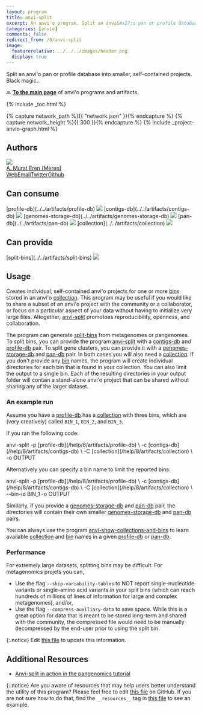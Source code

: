 ```yaml
---
layout: program
title: anvi-split
excerpt: An anvi'o program. Split an anvi&#x27;o pan or profile database into smaller, self-contained projects.
categories: [anvio]
comments: false
redirect_from: /8/anvi-split
image:
  featurerelative: ../../../images/header.png
  display: true
---
```


Split an anvi&#x27;o pan or profile database into smaller, self-contained projects. Black magic..

🔙 **[To the main page](../../)** of anvi'o programs and artifacts.


{% include _toc.html %}
<div id="svg" class="subnetwork"></div>
{% capture network_path %}{{ "network.json" }}{% endcapture %}
{% capture network_height %}{{ 300 }}{% endcapture %}
{% include _project-anvio-graph.html %}


## Authors

<div class="anvio-person"><div class="anvio-person-info"><div class="anvio-person-photo"><img class="anvio-person-photo-img" src="../../images/authors/meren.jpg" /></div><div class="anvio-person-info-box"><a href="/people/meren" target="_blank"><span class="anvio-person-name">A. Murat Eren (Meren)</span></a><div class="anvio-person-social-box"><a href="http://merenlab.org" class="person-social" target="_blank"><i class="fa fa-fw fa-home"></i>Web</a><a href="mailto:a.murat.eren@gmail.com" class="person-social" target="_blank"><i class="fa fa-fw fa-envelope-square"></i>Email</a><a href="http://twitter.com/merenbey" class="person-social" target="_blank"><i class="fa fa-fw fa-twitter-square"></i>Twitter</a><a href="http://github.com/meren" class="person-social" target="_blank"><i class="fa fa-fw fa-github"></i>Github</a></div></div></div></div>



## Can consume


<p style="text-align: left" markdown="1"><span class="artifact-r">[profile-db](../../artifacts/profile-db) <img src="../../images/icons/DB.png" class="artifact-icon-mini" /></span> <span class="artifact-r">[contigs-db](../../artifacts/contigs-db) <img src="../../images/icons/DB.png" class="artifact-icon-mini" /></span> <span class="artifact-r">[genomes-storage-db](../../artifacts/genomes-storage-db) <img src="../../images/icons/DB.png" class="artifact-icon-mini" /></span> <span class="artifact-r">[pan-db](../../artifacts/pan-db) <img src="../../images/icons/DB.png" class="artifact-icon-mini" /></span> <span class="artifact-r">[collection](../../artifacts/collection) <img src="../../images/icons/COLLECTION.png" class="artifact-icon-mini" /></span></p>


## Can provide


<p style="text-align: left" markdown="1"><span class="artifact-p">[split-bins](../../artifacts/split-bins) <img src="../../images/icons/CONCEPT.png" class="artifact-icon-mini" /></span></p>


## Usage


Creates individual, self-contained anvi'o projects for one or more <span class="artifact-n">[bin](/help/8/artifacts/bin)</span>s stored in an anvi'o <span class="artifact-n">[collection](/help/8/artifacts/collection)</span>. This program may be useful if you would like to share a subset of an anvi'o project with the community or a collaborator, or focus on a particular aspect of your data without having to initialize very large files. Altogether, <span class="artifact-p">[anvi-split](/help/8/programs/anvi-split)</span> promotoes reproducibility, openness, and collaboration.

The program can generate <span class="artifact-n">[split-bins](/help/8/artifacts/split-bins)</span> from metagenomes or pangenomes. To split bins, you can provide the program <span class="artifact-p">[anvi-split](/help/8/programs/anvi-split)</span> with a <span class="artifact-n">[contigs-db](/help/8/artifacts/contigs-db)</span> and <span class="artifact-n">[profile-db](/help/8/artifacts/profile-db)</span> pair. To split gene clusters, you can provide it with a <span class="artifact-n">[genomes-storage-db](/help/8/artifacts/genomes-storage-db)</span> and <span class="artifact-n">[pan-db](/help/8/artifacts/pan-db)</span> pair. In both cases you will also need a <span class="artifact-n">[collection](/help/8/artifacts/collection)</span>. If you don't provide any <span class="artifact-n">[bin](/help/8/artifacts/bin)</span> names, the program will create individual directories for each bin that is found in your collection. You can also limit the output to a single bin. Each of the resulting directories in your output folder will contain a stand-alone anvi'o project that can be shared without sharing any of the larger dataset.

### An example run

Assume you have a <span class="artifact-n">[profile-db](/help/8/artifacts/profile-db)</span> has a <span class="artifact-n">[collection](/help/8/artifacts/collection)</span> with three bins, which are (very creatively) called `BIN_1`, `BIN_2`, and `BIN_3`.

If you ran the following code:

<div class="codeblock" markdown="1">
anvi&#45;split &#45;p <span class="artifact&#45;n">[profile&#45;db](/help/8/artifacts/profile&#45;db)</span> \
           &#45;c <span class="artifact&#45;n">[contigs&#45;db](/help/8/artifacts/contigs&#45;db)</span> \
           &#45;C <span class="artifact&#45;n">[collection](/help/8/artifacts/collection)</span> \
           &#45;o OUTPUT
</div>

Alternatively you can specify a bin name to limit the reported bins:

<div class="codeblock" markdown="1">
anvi&#45;split &#45;p <span class="artifact&#45;n">[profile&#45;db](/help/8/artifacts/profile&#45;db)</span> \
           &#45;c <span class="artifact&#45;n">[contigs&#45;db](/help/8/artifacts/contigs&#45;db)</span> \
           &#45;C <span class="artifact&#45;n">[collection](/help/8/artifacts/collection)</span> \
           &#45;&#45;bin&#45;id BIN_1
           &#45;o OUTPUT
</div>

Similarly, if you provide a <span class="artifact-n">[genomes-storage-db](/help/8/artifacts/genomes-storage-db)</span> and <span class="artifact-n">[pan-db](/help/8/artifacts/pan-db)</span> pair, the directories will contain their own smaller <span class="artifact-n">[genomes-storage-db](/help/8/artifacts/genomes-storage-db)</span> and <span class="artifact-n">[pan-db](/help/8/artifacts/pan-db)</span> pairs.

You can always use the program <span class="artifact-p">[anvi-show-collections-and-bins](/help/8/programs/anvi-show-collections-and-bins)</span> to learn available <span class="artifact-n">[collection](/help/8/artifacts/collection)</span> and <span class="artifact-n">[bin](/help/8/artifacts/bin)</span> names in a given <span class="artifact-n">[profile-db](/help/8/artifacts/profile-db)</span> or <span class="artifact-n">[pan-db](/help/8/artifacts/pan-db)</span>.

### Performance

For extremely large datasets, splitting bins may be difficult. For metagenomics projets you can,

* Use the flag `--skip-variability-tables` to NOT report single-nucleotide variants or single-amino acid variants in your split bins (which can reach hundreds of millions of lines of information for large and complex metagenomes), and/or,
* Use the flag `--compress-auxiliary-data` to save space. While this is a great option for data that is meant to be stored long-term and shared with the community, the compressed file would need to be manually decompressed by the end-user prior to using the split bin.


{:.notice}
Edit [this file](https://github.com/merenlab/anvio/tree/master/anvio/docs/programs/anvi-split.md) to update this information.


## Additional Resources


* [Anvi-split in action in the pangenomics tutorial](http://merenlab.org/2016/11/08/pangenomics-v2/#splitting-the-pangenome)


{:.notice}
Are you aware of resources that may help users better understand the utility of this program? Please feel free to edit [this file](https://github.com/merenlab/anvio/tree/master/bin/anvi-split) on GitHub. If you are not sure how to do that, find the `__resources__` tag in [this file](https://github.com/merenlab/anvio/blob/master/bin/anvi-interactive) to see an example.
